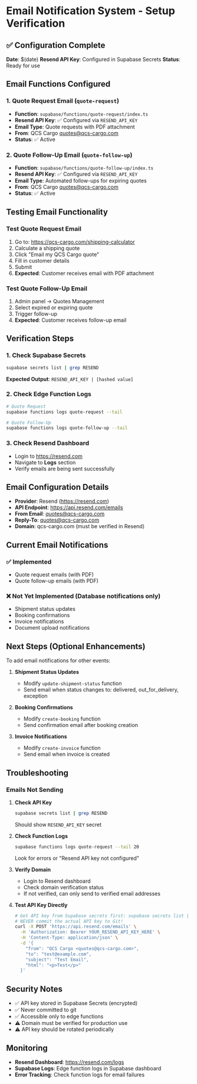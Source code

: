 # Email Notification System - Setup Verification

## ✅ Configuration Complete

**Date**: $(date)
**Resend API Key**: Configured in Supabase Secrets
**Status**: Ready for use

## Email Functions Configured

### 1. Quote Request Email (`quote-request`)
- **Function**: `supabase/functions/quote-request/index.ts`
- **Resend API Key**: ✅ Configured via `RESEND_API_KEY`
- **Email Type**: Quote requests with PDF attachment
- **From**: QCS Cargo <quotes@qcs-cargo.com>
- **Status**: ✅ Active

### 2. Quote Follow-Up Email (`quote-follow-up`)
- **Function**: `supabase/functions/quote-follow-up/index.ts`
- **Resend API Key**: ✅ Configured via `RESEND_API_KEY`
- **Email Type**: Automated follow-ups for expiring quotes
- **From**: QCS Cargo <quotes@qcs-cargo.com>
- **Status**: ✅ Active

## Testing Email Functionality

### Test Quote Request Email
1. Go to: https://qcs-cargo.com/shipping-calculator
2. Calculate a shipping quote
3. Click "Email my QCS Cargo quote"
4. Fill in customer details
5. Submit
6. **Expected**: Customer receives email with PDF attachment

### Test Quote Follow-Up Email
1. Admin panel → Quotes Management
2. Select expired or expiring quote
3. Trigger follow-up
4. **Expected**: Customer receives follow-up email

## Verification Steps

### 1. Check Supabase Secrets
```bash
supabase secrets list | grep RESEND
```
**Expected Output**: `RESEND_API_KEY | [hashed value]`

### 2. Check Edge Function Logs
```bash
# Quote Request
supabase functions logs quote-request --tail

# Quote Follow-Up  
supabase functions logs quote-follow-up --tail
```

### 3. Check Resend Dashboard
- Login to https://resend.com
- Navigate to **Logs** section
- Verify emails are being sent successfully

## Email Configuration Details

- **Provider**: Resend (https://resend.com)
- **API Endpoint**: https://api.resend.com/emails
- **From Email**: quotes@qcs-cargo.com
- **Reply-To**: quotes@qcs-cargo.com
- **Domain**: qcs-cargo.com (must be verified in Resend)

## Current Email Notifications

### ✅ Implemented
- Quote request emails (with PDF)
- Quote follow-up emails (with PDF)

### ❌ Not Yet Implemented (Database notifications only)
- Shipment status updates
- Booking confirmations
- Invoice notifications
- Document upload notifications

## Next Steps (Optional Enhancements)

To add email notifications for other events:

1. **Shipment Status Updates**
   - Modify `update-shipment-status` function
   - Send email when status changes to: delivered, out_for_delivery, exception

2. **Booking Confirmations**
   - Modify `create-booking` function
   - Send confirmation email after booking creation

3. **Invoice Notifications**
   - Modify `create-invoice` function
   - Send email when invoice is created

## Troubleshooting

### Emails Not Sending

1. **Check API Key**
   ```bash
   supabase secrets list | grep RESEND
   ```
   Should show `RESEND_API_KEY` secret

2. **Check Function Logs**
   ```bash
   supabase functions logs quote-request --tail 20
   ```
   Look for errors or "Resend API key not configured"

3. **Verify Domain**
   - Login to Resend dashboard
   - Check domain verification status
   - If not verified, can only send to verified email addresses

4. **Test API Key Directly**
   ```bash
   # Get API key from Supabase secrets first: supabase secrets list | grep RESEND
   # NEVER commit the actual API key to Git!
   curl -X POST 'https://api.resend.com/emails' \
     -H 'Authorization: Bearer YOUR_RESEND_API_KEY_HERE' \
     -H 'Content-Type: application/json' \
     -d '{
       "from": "QCS Cargo <quotes@qcs-cargo.com>",
       "to": "test@example.com",
       "subject": "Test Email",
       "html": "<p>Test</p>"
     }'
   ```

## Security Notes

- ✅ API key stored in Supabase Secrets (encrypted)
- ✅ Never committed to git
- ✅ Accessible only to edge functions
- ⚠️ Domain must be verified for production use
- ⚠️ API key should be rotated periodically

## Monitoring

- **Resend Dashboard**: https://resend.com/logs
- **Supabase Logs**: Edge function logs in Supabase dashboard
- **Error Tracking**: Check function logs for email failures

